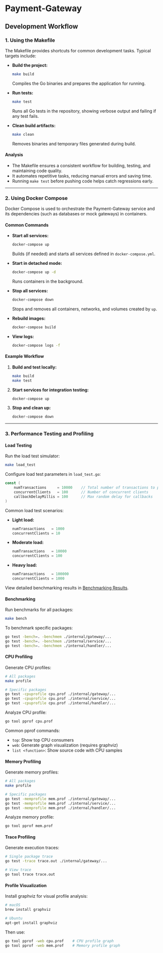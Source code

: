 # Payment-Gateway

## Development Workflow

### 1. Using the Makefile

The Makefile provides shortcuts for common development tasks. Typical targets include:

- **Build the project:**
  ```sh
  make build
  ```
  Compiles the Go binaries and prepares the application for running.

- **Run tests:**
  ```sh
  make test
  ```
  Runs all Go tests in the repository, showing verbose output and failing if any test fails.

- **Clean build artifacts:**
  ```sh
  make clean
  ```
  Removes binaries and temporary files generated during build.

#### Analysis

- The Makefile ensures a consistent workflow for building, testing, and maintaining code quality.
- It automates repetitive tasks, reducing manual errors and saving time.
- Running `make test` before pushing code helps catch regressions early.

---

### 2. Using Docker Compose

Docker Compose is used to orchestrate the Payment-Gateway service and its dependencies (such as databases or mock gateways) in containers.

#### Common Commands

- **Start all services:**
  ```sh
  docker-compose up
  ```
  Builds (if needed) and starts all services defined in `docker-compose.yml`.

- **Start in detached mode:**
  ```sh
  docker-compose up -d
  ```
  Runs containers in the background.

- **Stop all services:**
  ```sh
  docker-compose down
  ```
  Stops and removes all containers, networks, and volumes created by `up`.

- **Rebuild images:**
  ```sh
  docker-compose build
  ```

- **View logs:**
  ```sh
  docker-compose logs -f
  ```

#### Example Workflow

1. **Build and test locally:**
   ```sh
   make build
   make test
   ```

2. **Start services for integration testing:**
   ```sh
   docker-compose up
   ```

3. **Stop and clean up:**
   ```sh
   docker-compose down
   ```

---

### 3. Performance Testing and Profiling

#### Load Testing
Run the load test simulator:
```sh
make load_test
```

Configure load test parameters in `load_test.go`:
```go
const (
    numTransactions     = 10000    // Total number of transactions to process
    concurrentClients   = 100      // Number of concurrent clients
    callbackDelayMillis = 100      // Max random delay for callbacks
)
```

Common load test scenarios:
- **Light load:**
  ```go
  numTransactions   = 1000
  concurrentClients = 10
  ```
- **Moderate load:**
  ```go
  numTransactions   = 10000
  concurrentClients = 100
  ```
- **Heavy load:**
  ```go
  numTransactions   = 100000
  concurrentClients = 1000
  ```

View detailed benchmarking results in [Benchmarking Results](Benchmarking-Results.md).

#### Benchmarking
Run benchmarks for all packages:
```sh
make bench
```

To benchmark specific packages:
```sh
go test -bench=. -benchmem ./internal/gateway/...
go test -bench=. -benchmem ./internal/service/...
go test -bench=. -benchmem ./internal/handler/...
```

#### CPU Profiling
Generate CPU profiles:
```sh
# All packages
make profile

# Specific packages
go test -cpuprofile cpu.prof ./internal/gateway/...
go test -cpuprofile cpu.prof ./internal/service/...
go test -cpuprofile cpu.prof ./internal/handler/...
```

Analyze CPU profile:
```sh
go tool pprof cpu.prof
```

Common pprof commands:
- `top`: Show top CPU consumers
- `web`: Generate graph visualization (requires graphviz)
- `list <function>`: Show source code with CPU samples

#### Memory Profiling
Generate memory profiles:
```sh
# All packages
make profile

# Specific packages
go test -memprofile mem.prof ./internal/gateway/...
go test -memprofile mem.prof ./internal/service/...
go test -memprofile mem.prof ./internal/handler/...
```

Analyze memory profile:
```sh
go tool pprof mem.prof
```

#### Trace Profiling
Generate execution traces:
```sh
# Single package trace
go test -trace trace.out ./internal/gateway/...

# View trace
go tool trace trace.out
```

#### Profile Visualization
Install graphviz for visual profile analysis:
```sh
# macOS
brew install graphviz

# Ubuntu
apt-get install graphviz
```

Then use:
```sh
go tool pprof -web cpu.prof    # CPU profile graph
go tool pprof -web mem.prof    # Memory profile graph
```
